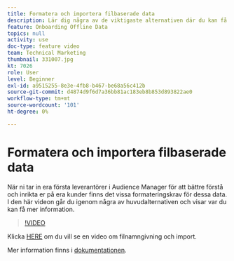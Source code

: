 ```yaml
---
title: Formatera och importera filbaserade data
description: Lär dig några av de viktigaste alternativen där du kan få mer information när du tar in din första part i Audience Manager för att bättre förstå och inrikta dig på din kund. Läs mer om vissa formateringskrav för data.
feature: Onboarding Offline Data
topics: null
activity: use
doc-type: feature video
team: Technical Marketing
thumbnail: 331007.jpg
kt: 7026
role: User
level: Beginner
exl-id: a9515255-8e3e-4fb8-b467-be68a56c412b
source-git-commit: d4874d9f6d7a36bb81ac183eb8b853d893822ae0
workflow-type: tm+mt
source-wordcount: '101'
ht-degree: 0%

---
```


# Formatera och importera filbaserade data

När ni tar in era första leverantörer i Audience Manager för att bättre förstå och inrikta er på era kunder finns det vissa formateringskrav för dessa data. I den här videon går du igenom några av huvudalternativen och visar var du kan få mer information.

>[!VIDEO](https://video.tv.adobe.com/v/331007/?quality=12&learn=on)

Klicka [HERE](steps-for-ingesting-file-based-data.md) om du vill se en video om filnamngivning och import.

Mer information finns i [dokumentationen](https://experienceleague.adobe.com/docs/audience-manager/user-guide/implementation-integration-guides/sending-audience-data/batch-data-transfer-process/inbound-file-contents.html?).
